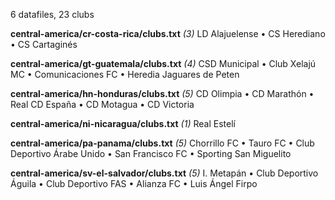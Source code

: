6 datafiles, 23 clubs

**central-america/cr-costa-rica/clubs.txt** _(3)_  LD Alajuelense • CS Herediano • CS Cartaginés

**central-america/gt-guatemala/clubs.txt** _(4)_  CSD Municipal • Club Xelajú MC • Comunicaciones FC • Heredia Jaguares de Peten

**central-america/hn-honduras/clubs.txt** _(5)_  CD Olimpia • CD Marathón • Real CD España • CD Motagua • CD Victoria

**central-america/ni-nicaragua/clubs.txt** _(1)_  Real Estelí

**central-america/pa-panama/clubs.txt** _(5)_  Chorrillo FC • Tauro FC • Club Deportivo Árabe Unido • San Francisco FC • Sporting San Miguelito

**central-america/sv-el-salvador/clubs.txt** _(5)_  I. Metapán • Club Deportivo Águila • Club Deportivo FAS • Alianza FC • Luis Ángel Firpo

